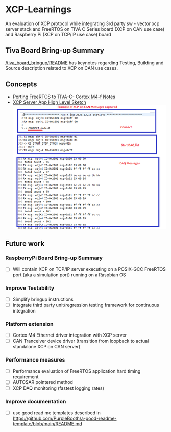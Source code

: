 # XCP-Learnings
An evaluation of XCP protocol while integrating 3rd party sw - vector xcp server stack and FreeRTOS on TIVA C Series board (XCP on CAN use case) and Raspberry Pi (XCP on TCP/IP use case) board

## Tiva Board Bring-up Summary
[/tiva_board_bringup/README](/tiva_board_bringup/README.md) has keynotes regarding Testing, Building and Source description related to XCP on CAN use cases.

## Concepts
- [Porting FreeRTOS to TIVA-C- Cortex M4-f Notes](/PortingFreeRTOStoTIVA-C-CortexM4-f.pdf)
- [XCP Server App High Level Sketch](/XCPServerAppConcept.pdf)
  ![Example of XCP on CAN Messages TIVA board outputs when exercised](/XCPOnCANOutputSnip.png)

## Future work
### RaspberryPi Board Bring-up Summary
- [ ] Will contain XCP on TCP/IP server executing on a POSIX-GCC FreeRTOS port (aka a simulation port) running on a Raspbian OS

### Improve Testability
- [ ] Simplify bringup instructions
- [ ] integrate third party unit/regression testing framework for continuous integration

### Platform extension
- [ ] Cortex M4 Ethernet driver integration with XCP server
- [ ] CAN Tranceiver device driver (transition from loopback to actual standalone XCP on CAN server)

### Performance measures
- [ ] Performance evaluation of FreeRTOS application hard timing requirement
- [ ] AUTOSAR pointered method 
- [ ] XCP DAQ monitoring (fastest logging rates)

### Improve documentation
- [ ] use good read me templates described in https://github.com/PurpleBooth/a-good-readme-template/blob/main/README.md 

